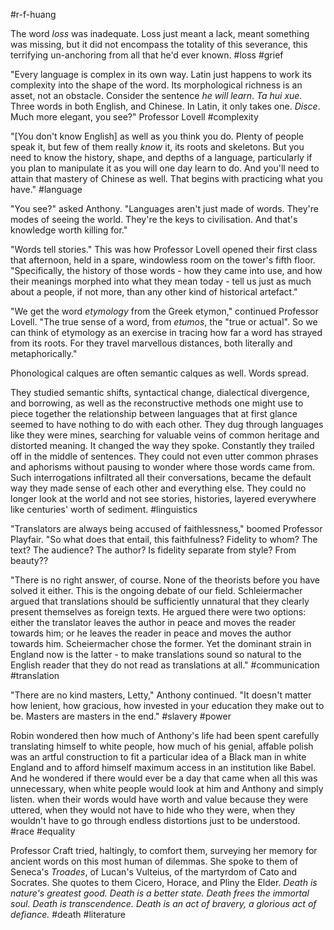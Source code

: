 #r-f-huang

The word _loss_ was inadequate. Loss just meant a lack, meant something was missing, but it did not encompass the totality of this severance, this terrifying un-anchoring from all that he'd ever known.
#loss #grief 

"Every language is complex in its own way. Latin just happens to work its complexity into the shape of the word. Its morphological richness is an asset, not an obstacle. Consider the sentence _he will learn_. *Ta hui xue.* Three words in both English, and Chinese. In Latin, it only takes one. _Disce_. Much more elegant, you see?" Professor Lovell
#complexity 

"[You don't know English] as well as you think you do. Plenty of people speak it, but few of them really _know_ it, its roots and skeletons. But you need to know the history, shape, and depths of a language, particularly if you plan to manipulate it as you will one day learn to do. And you'll need to attain that mastery of Chinese as well. That begins with practicing what you have."
#language 

"You see?" asked Anthony. "Languages aren't just made of words. They're modes of seeing the world. They're the keys to civilisation. And that's knowledge worth killing for."

"Words tell stories." This was how Professor Lovell opened their first class that afternoon, held in a spare, windowless room on the tower's fifth floor. "Specifically, the history of those words - how they came into use, and how their meanings morphed into what they mean today - tell us just as much about a people, if not more, than any other kind of historical artefact."

"We get the word _etymology_ from the Greek etymon," continued Professor Lovell. "The true sense of a word, from _etumos_, the "true or actual". So we can think of etymology as an exercise in tracing how far a word has strayed from its roots. For they travel marvellous distances, both literally and metaphorically."

Phonological calques are often semantic calques as well. Words spread. 

They studied semantic shifts, syntactical change, dialectical divergence, and borrowing, as well as the reconstructive methods one might use to piece together the relationship between languages that at first glance seemed to have nothing to do with each other. They dug through languages like they were mines, searching for valuable veins of common heritage and distorted meaning.
It changed the way they spoke. Constantly they trailed off in the middle of sentences. They could not even utter common phrases and aphorisms without pausing to wonder where those words came from. Such interrogations infiltrated all their conversations, became the default way they made sense of each other and everything else. They could no longer look at the world and not see stories, histories, layered everywhere like centuries' worth of sediment.
#linguistics 

"Translators are always being accused of faithlessness," boomed Professor Playfair. "So what does that entail, this faithfulness? Fidelity to whom? The text? The audience? The author? Is fidelity separate from style? From beauty??

"There is no right answer, of course. None of the theorists before you have solved it either. This is the ongoing debate of our field. Schleiermacher argued that translations should be sufficiently unnatural that they clearly present themselves as foreign texts. He argued there were two options: either the translator leaves the author in peace and moves the reader towards him; or he leaves the reader in peace and moves the author towards him. Scheiermacher chose the former. Yet the dominant strain in England now is the latter - to make translations sound so natural to the English reader that they do not read as translations at all."
#communication #translation 

"There are no kind masters, Letty," Anthony continued. "It doesn't matter how lenient, how gracious, how invested in your education they make out to be. Masters are masters in the end."
#slavery #power 

Robin wondered then how much of Anthony's life had been spent carefully translating himself to white people, how much of his genial, affable polish was an artful construction to fit a particular idea of a Black man in white England and to afford himself maximum access in an institution like Babel. And he wondered if there would ever be a day that came when all this was unnecessary, when white people would look at him and Anthony and simply listen. when their words would have worth and value because they were uttered, when they would not have to hide who they were, when they wouldn't have to go through endless distortions just to be understood.
#race #equality 

Professor Craft tried, haltingly, to comfort them, surveying her memory for ancient words on this most human of dilemmas. She spoke to them of Seneca's _Troades_, of Lucan's Vulteius, of the martyrdom of Cato and Socrates. She quotes to them Cicero, Horace, and Pliny the Elder. _Death is nature's greatest good. Death is a better state. Death frees the immortal soul. Death is transcendence. Death is an act of bravery, a glorious act of defiance._
#death #literature 